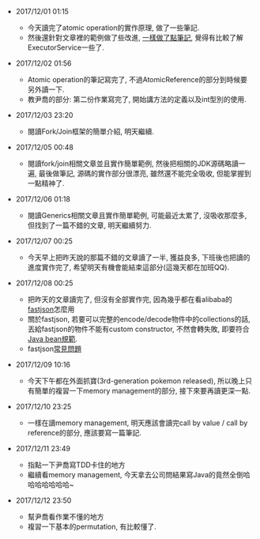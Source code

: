 * 2017/12/01 01:15
    * 今天讀完了atomic operation的實作原理, 做了一些筆記.
    * 然後還針對文章裡的範例做了些改進, [一樣做了點筆記](https://github.com/yotsuba1022/java-concurrency/commit/1c28b548af7283c9eb2340529317ea5500a51b58), 覺得有比較了解ExecutorService一些了.

* 2017/12/02 01:56
    * Atomic operation的筆記寫完了, 不過AtomicReference的部分到時候要另外讀一下.
    * 教尹喬的部分: 第二份作業寫完了, 開始講方法的定義以及int型別的使用.

* 2017/12/03 23:20
    * 閱讀Fork/Join框架的簡單介紹, 明天繼續.

* 2017/12/05 00:48
    * 閱讀fork/join相關文章並且實作簡單範例, 然後把相關的JDK源碼略讀一遍, 最後做筆記, 源碼的實作部分很漂亮, 雖然還不能完全吸收, 但能掌握到一點精神了.

* 2017/12/06 01:18
    * 閱讀Generics相關文章且實作簡單範例, 可能最近太累了, 沒吸收那麼多, 但找到了一篇不錯的文章, 明天繼續努力.

* 2017/12/07 00:25
    * 今天早上把昨天說的那篇不錯的文章讀了一半, 獲益良多, 下班後也把讀的進度實作完了, 希望明天有機會能結束這部分(這幾天都在加班QQ).

* 2017/12/08 00:25
    * 把昨天的文章讀完了, 但沒有全部實作完, 因為幾乎都在看alibaba的[fastjson](https://github.com/Alibaba/fastjson/wiki/%E9%A6%96%E9%A1%B5)怎麼用
    * 關於fastjson, 若要可以完整的encode/decode物件中的collections的話, 丟給fastjson的物件不能有custom constructor, 不然會轉失敗, 即要符合[Java bean規範](https://zh.wikipedia.org/wiki/JavaBeans).
    * fastjson[常見問題](https://github.com/alibaba/fastjson/wiki/%E5%B8%B8%E8%A7%81%E9%97%AE%E9%A2%98)

* 2017/12/09 10:16
    * 今天下午都在外面抓寶(3rd-generation pokemon released), 所以晚上只有簡單的複習一下memory management的部分, 接下來要再讀更深一點.

* 2017/12/10 23:25
    * 一樣在讀memory management, 明天應該會讀完call by value / call by reference的部分, 應該要寫一篇筆記.

* 2017/12/11 23:49
    * 指點一下尹喬寫TDD卡住的地方
    * 繼續看memory management, 今天拿去公司問結果寫Java的竟然全倒哈哈哈哈哈哈哈~

* 2017/12/12 23:50
    * 幫尹喬看作業不懂的地方
    * 複習一下基本的permutation, 有比較懂了.
